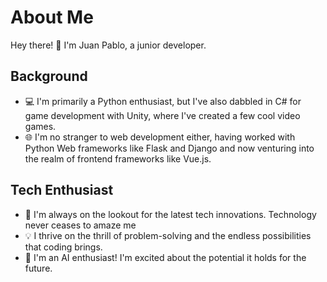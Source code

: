 # About Me

Hey there! 👋 I'm Juan Pablo, a junior developer.

## Background

- 💻 I'm primarily a Python enthusiast, but I've also dabbled in C# for game development with Unity, where I've created a few cool video games.
- 🌐 I'm no stranger to web development either, having worked with Python Web frameworks like Flask and Django and now venturing into the realm of frontend frameworks like Vue.js.

## Tech Enthusiast

- 🌟 I'm always on the lookout for the latest tech innovations. Technology never ceases to amaze me
- 💡 I thrive on the thrill of problem-solving and the endless possibilities that coding brings.
- 🤖 I'm an AI enthusiast! I'm excited about the potential it holds for the future.

